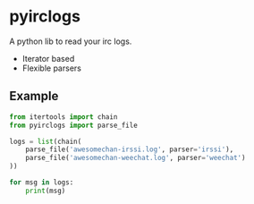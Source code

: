 # pyirclogs

A python lib to read your irc logs.

* Iterator based
* Flexible parsers


## Example

```python
from itertools import chain
from pyirclogs import parse_file

logs = list(chain(
    parse_file('awesomechan-irssi.log', parser='irssi'),
    parse_file('awesomechan-weechat.log', parser='weechat')
))

for msg in logs:
    print(msg)
```

